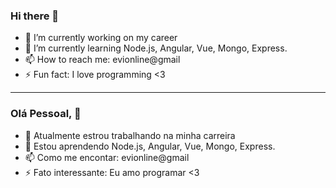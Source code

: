 ### Hi there 👋

- 🔭 I’m currently working on my career
- 🌱 I’m currently learning Node.js, Angular, Vue, Mongo, Express.
- 📫 How to reach me: evionline@gmail
- ⚡ Fun fact: I love programming <3

__________________________________________________________________

### Olá Pessoal, 👋

- 🔭 Atualmente estrou trabalhando na minha carreira
- 🌱 Estou aprendendo Node.js, Angular, Vue, Mongo, Express.
- 📫 Como me encontar: evionline@gmail
- ⚡ Fato interessante: Eu amo programar <3

